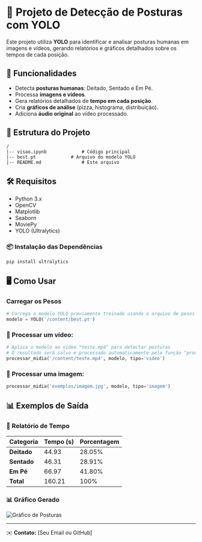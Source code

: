 # 📌 Projeto de Detecção de Posturas com YOLO

Este projeto utiliza **YOLO** para identificar e analisar posturas humanas em imagens e vídeos, gerando relatórios e gráficos detalhados sobre os tempos de cada posição.

## 🚀 Funcionalidades
- Detecta **posturas humanas**: Deitado, Sentado e Em Pé.
- Processa **imagens e vídeos**.
- Gera relatórios detalhados de **tempo em cada posição**.
- Cria **gráficos de análise** (pizza, histograma, distribuição).
- Adiciona **áudio original** ao vídeo processado.

## 📂 Estrutura do Projeto
```
/
|-- visao.ipynb             # Código principal
|-- best.pt             # Arquivo do modelo YOLO
|-- README.md               # Este arquivo
```

## 🛠️ Requisitos
- Python 3.x
- OpenCV
- Matplotlib
- Seaborn
- MoviePy
- YOLO (Ultralytics)

### 📦 Instalação das Dependências
```bash
pip install ultralytics
```

## 🖥️ Como Usar

### Carregar os Pesos

```python
# Carrega o modelo YOLO previamente treinado usando o arquivo de pesos "best.pt"
modelo = YOLO('/content/best.pt')
```

### 🔹 Processar um vídeo:
```python
# Aplica o modelo ao vídeo "teste.mp4" para detectar posturas
# O resultado será salvo e processado automaticamente pela função "processar_midia"
processar_midia('/content/teste.mp4', modelo, tipo='video')
```

### 🔹 Processar uma imagem:
```python
processar_midia('exemplos/imagem.jpg', modelo, tipo='imagem')
```

## 📊 Exemplos de Saída
### 📌 Relatório de Tempo
| Categoria    | Tempo (s) | Porcentagem |
|-------------|----------|------------|
| **Deitado** | 44.93    | 28.05% |
| **Sentado** | 46.31    | 28.91% |
| **Em Pé**  | 66.97    | 41.80% |
| **Total**   | 160.21   | 100% |

### 📊 Gráfico Gerado
![Gráfico de Posturas](exemplos/grafico.png)

---

✉️ **Contato:** [Seu Email ou GitHub]

